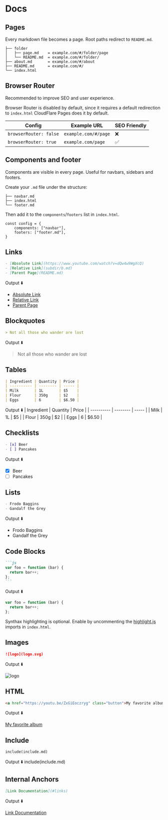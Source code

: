 # Docs

## Pages
Every markdown file becomes a page.
Root paths redirect to `README.md`.

```
├── folder
│   ├── page.md    = example.com/#/folder/page
│   └── README.md  = example.com/#/folder/
├── about.md       = example.com/#/about
├── README.md      = example.com/#/
└── index.html
```

## Browser Router
Recommended to improve SEO and user experience.

Browser Router is disabled by default, since it requires a default redirection to `index.html`
CloudFlare Pages does it by default.


| Config                 | Example URL          | SEO Friendly |
| ---------------------- | -------------------- | ------------ |
| `browserRouter: false` | `example.com/#/page` | ❌            |
| `browserRouter: true`  | `example.com/page`   | ✅            |


## Components and footer

Components are visible in every page. Useful for navbars, sidebars and footers.

Create your `.md` file under the structure:

```
├── navbar.md
├── index.html
└── footer.md
```

Then add it to the `components`/`footers` list in `index.html`.

```
const config = {
    components: ["navbar"],
    footers: ["footer.md"],
}
```

## Links
```markdown
- [Absolute Link](https://www.youtube.com/watch?v=dQw4w9WgXcQ)
- [Relative Link](subdir/b.md)
- [Parent Page](README.md)
```
Output ⬇️

- [Absolute Link](https://www.youtube.com/watch?v=dQw4w9WgXcQ)
- [Relative Link](subdir/b.md)
- [Parent Page](README.md)

## Blockquotes
```markdown
> Not all those who wander are lost
```

Output ⬇️
> Not all those who wander are lost

## Tables
```markdown
| Ingredient | Quantity | Price |
| ---------- | -------- | ----- |
| Milk       | 1L       | $5    |
| Flour      | 350g     | $2    |
| Eggs       | 6        | $6.50 |
```

Output ⬇️
| Ingredient | Quantity | Price |
| ---------- | -------- | ----- |
| Milk       | 1L       | $5    |
| Flour      | 350g     | $2    |
| Eggs       | 6        | $6.50 |

## Checklists
```markdown
- [x] Beer
- [ ] Pancakes
```

Output ⬇️
- [x] Beer
- [ ] Pancakes

## Lists
```markdown
- Frodo Baggins
- Gandalf the Grey
```
Output ⬇️
- Frodo Baggins
- Gandalf the Grey

## Code Blocks
````markdown
```js
var foo = function (bar) {
  return bar++;
};
```
````
Output ⬇️
``` js
var foo = function (bar) {
  return bar++;
};
```

Synthax highlighting is optional. Enable by uncommenting the  [highlight.js](https://github.com/highlightjs/highlight.js/) imports in `index.html`.

## Images
```markdown
![logo](logo.svg)
```
Output ⬇️

![logo](logo.svg)


## HTML
```markdown
<a href="https://youtu.be/ZxGiEoczryg" class="button">My favorite album</a>
```
Output ⬇️

<a href="https://youtu.be/ZxGiEoczryg" class="button">My favorite album</a>

## Include
```markdown
include(include.md)
```
Output ⬇️
include(include.md)

## Internal Anchors
```markdown
[Link Documentation](#links)
```
Output ⬇️

[Link Documentation](#links)
